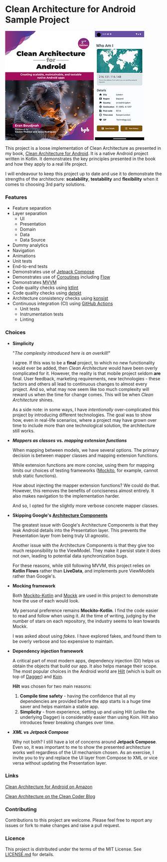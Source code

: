 # Clean Architecture for Android Sample Project

[![Clean Architecture for Android](https://github.com/EranBoudjnah/CleanArchitectureForAndroid/blob/readme_assets/readme-assets/book_cover.jpg?raw=true&123 "Clean Architecture for Android")](https://amzn.to/43cUuhb "Clean Architecture for Android")
![Screenshot](https://github.com/EranBoudjnah/CleanArchitectureForAndroid/blob/readme_assets/readme-assets/screenshot_1692005135.png?raw=true&1 "Screenshot")

This project is a loose implementation of Clean Architecture as presented in my book,
[Clean Architecture for Android](
https://amzn.to/47hrZTD). It is a native Android project written in Kotlin. It demonstrates
the key principles presented in the book and how they apply to a real life project.

I will endeavour to keep this project up to date and use it to demonstrate the strengths of the
architecture: **scalability**, **testability** and **flexibility** when it comes to choosing 3rd
party solutions.

### Features

- Feature separation
- Layer separation
    - UI
    - Presentation
    - Domain
    - Data
    - Data Source
- Dummy analytics
- Navigation
- Animations
- Unit tests
- End-to-end tests
- Demonstrates use of [Jetpack Compose](https://developer.android.com/jetpack/compose)
- Demonstrates use of [Coroutines](https://kotlinlang.org/docs/coroutines-overview.html)
  including [Flow](https://kotlinlang.org/docs/flow.html)
- Demonstrates <abbr title="Model View ViewModel">MVVM</abbr>
- Code quality checks using [ktlint](https://github.com/pinterest/ktlint)
- Code quality checks using [detekt](https://github.com/detekt/detekt)
- Architecture consistency checks
  using [konsist](https://docs.konsist.lemonappdev.com/getting-started/readme)
- Continuous integration (CI) using [GitHub Actions](https://github.com/features/actions)
    - Unit tests
    - Instrumentation tests
    - Linting

### Choices

- **Simplicity**

  "*The complexity introduced here is an overkill!*"

  I agree. If this was to be a **final** project, to which no new functionality would
  ever be added, then *Clean Architecture* would have been overly complicated for it.
  However, the reality is that mobile project seldom **are** final. User feedback,
  marketing requirements, new technologies - these factors and others all lead to
  continuous changes to almost every project. And so, what may now seem like too
  much complexity will reward us when the time for change comes. This will be
  when *Clean Architecture* shines.

  As a side note: in some ways, I have *intentionally* over-complicated this project
  by introducing different technologies. The goal was to show how, even in real-life
  scenarios, where a project may have grown over time to include more than one
  technological solution, the architecture still works.

- ***Mappers as classes*** **vs.** ***mapping extension functions***

  When mapping between models, we have several options. The primary decision is
  between mapper classes and mapping extension functions.

  While extension functions are more concise, using them for mapping limits our choices of
  testing frameworks ([Mockito](
  https://site.mockito.org/), for example, cannot stub static functions).

  How about injecting the mapper extension functions? We could do that. However, this
  removes the benefits of conciseness almost entirely. It also makes navigation to the
  implementation harder.

  And so, I opted for the slightly more verbose concrete mapper classes.

- **Skipping Google's [Architecture Components](
  https://developer.android.com/reference/androidx/lifecycle/package-summary)**

  The greatest issue with Google's Architecture Components is that they leak Android
  details into the Presentation layer. This prevents the Presentation layer from being
  truly UI agnostic.

  Another issue with the Architecture Components is that they give too much responsibility
  to the ViewModel. They make it persist state it does not own, leading to potential data
  synchronization bugs.

  For these reasons, while still following MVVM, this project relies on **Kotlin Flows** rather
  than **LiveData**, and implements pure ViewModels rather than Google's.

- **Mocking framework**

  Both [Mockito-Kotlin](https://github.com/mockito/mockito-kotlin) and [Mockk](
  https://mockk.io/) are used in this project to demonstrate how the use of each would look.

  My personal preference remains **Mockito-Kotlin**. I find the code easier to read and follow
  when using it. At the time of writing, judging by the number of stars on each repository,
  the industry seems to lean towards Mockk.

  I was asked about using *fakes*. I have explored fakes, and found them to be overly verbose
  and too expensive to maintain.

- **Dependency injection framework**

  A critical part of most modern apps, dependency injection (DI) helps us obtain the objects
  that build our app. It also helps manage their scope. The most popular choices in the
  Android world are [Hilt](https://dagger.dev/hilt/) (which is built on top of [Dagger](
  https://dagger.dev/)) and [Koin](https://insert-koin.io/).

  **Hilt** was chosen for two main reasons:
    1. **Compile time safety** - having the confidence that all my dependencies are provided
       before the app starts is a huge time saver and helps maintain a stable app.
    2. **Simplicity** - from experience, setting up and using Hilt (unlike the underlying Dagger)
       is considerably easier than using Koin. Hilt also introduces fewer breaking changes
       over time.

- ***XML*** **vs** ***Jetpack Compose***

  Why not both? I still have a lot of concerns around **Jetpack Compose**. Even so, it was
  important to me to show the presented architecture works well regardless of the UI
  mechanism chosen. As an exercise, I invite you to try and replace the UI layer from Compose
  to XML or vice versa without updating the Presentation layer.

### Links

[Clean Architecture for Android on Amazon](https://amzn.to/43cUuhb "Clean Architecture for Android")

[Clean Architecture on the Clean Coder Blog](https://blog.cleancoder.com/uncle-bob/2012/08/13/the-clean-architecture.html "Clean Architecture")

### Contributing

Contributions to this project are welcome. Please feel free to report any issues or fork to
make changes and raise a pull request.

### Licence

This project is distributed under the terms of the MIT License. See [LICENSE.md](LICENSE) for
details.
